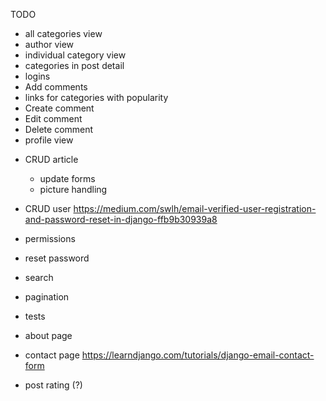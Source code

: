 TODO

+ all categories view
+ author view
+ individual category view
+ categories in post detail
+ logins
+ Add comments
+ links for categories with popularity
+ Create comment
+ Edit comment
+ Delete comment
+ profile view
- CRUD article
    - update forms
    + picture handling
- CRUD user https://medium.com/swlh/email-verified-user-registration-and-password-reset-in-django-ffb9b30939a8
- permissions
- reset password
- search
- pagination
- tests
- about page
- contact page  https://learndjango.com/tutorials/django-email-contact-form

- post rating (?)


